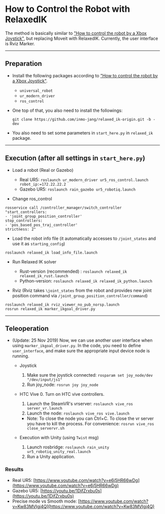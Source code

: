 # How to Control the Robot with RelaxedIK

The method is basically similar to ["How to control the robot by a Xbox Joystick"](https://github.com/inmo-jang/rain_teleoperation/edit/master/xbox_teleop.md), but replacing Moveit with RelaxedIK. Currently, the user interface is Rviz Marker.

------------------------

## Preparation

- Install the following packages according to ["How to control the robot by a Xbox Joystick"](https://github.com/inmo-jang/rain_teleoperation/edit/master/xbox_teleop.md). 
    - `universal_robot`
    - `ur_modern_driver`
    - `ros_control`

- One top of that, you also need to install the followings:
    ```
    git clone https://github.com/inmo-jang/relaxed_ik-origin.git -b -dev
    ```
    
- You also need to set some parameters in `start_here.py` in `relaxed_ik` package. 

-------------------------
## Execution (after all settings in `start_here.py`)

* Load a robot (Real or Gazebo)

    * Real UR5: `roslaunch ur_modern_driver ur5_ros_control.launch robot_ip:=172.22.22.2`
    * Gazebo UR5: `roslaunch rain_gazebo ur5_robotiq.launch`


* Change ros_control   
           
```
rosservice call /controller_manager/switch_controller "start_controllers:
- 'joint_group_position_controller'
stop_controllers:
- 'pos_based_pos_traj_controller'
strictness: 2"
```
    
* Load the robot info file (it automatically accesses to `/joint_states` and use it as `starting_config`)
```   
roslaunch relaxed_ik load_info_file.launch
```            

* Run Relaxed IK solver
    * Rust-version (recommended) : `roslaunch relaxed_ik relaxed_ik_rust.launch`
    * Python-version: `roslaunch relaxed_ik relaxed_ik_python.launch`

* Rviz (Rviz takes `\joint_states` from the robot and provides new joint position command via `/joint_group_position_controller/command`)
```
roslaunch relaxed_ik rviz_viewer_no_pub_norsp.launch 
rosrun relaxed_ik marker_ikgoal_driver.py
```

-------------------------
## Teleoperation

* (Update: 25 Nov 2019) Now, we can use another user interface when using `marker_ikgoal_driver.py`. In the code, you need to define `user_interface`, and make sure the appropriate input device node is running. 

    * Joystick 
        1. Make sure the joystick connected: `rosparam set joy_node/dev "/dev/input/js1"`
        2. Run joy_node: `rosrun joy joy_node`
        
        
    * HTC Vive
        0. Turn on HTC vive controllers.
        1. Launch the SteamVR's vrserver: `roslaunch vive_ros server_vr.launch` 
        2. Launch the node: `roslaunch vive_ros vive.launch`
        * Note: To close the node you can Ctrl+C. To close the vr server you have to kill the process. For convenience: `rosrun vive_ros close_servervr.sh`
        

    * Execution with Unity (using `Twist` msg)
        1. Launch rosbridge: `roslaunch rain_unity ur5_robotiq_unity_real.launch`
        2. Run a Unity application. 
        

### Results
* Real UR5: [https://www.youtube.com/watch?v=e6j5HR66wDg](https://www.youtube.com/watch?v=e6j5HR66wDg)
* Gazebo UR5: [https://youtu.be/1DjfZrxbu0s](https://youtu.be/1DjfZrxbu0s)
* Precise mode vs Smooth mode: [https://www.youtube.com/watch?v=Kw83MVIgj4Q](https://www.youtube.com/watch?v=Kw83MVIgj4Q)

